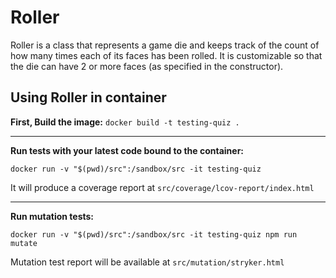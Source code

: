 # Roller

Roller is a class that represents a game die and keeps track of the count of how many times each of its faces has been rolled. It is customizable so that the die can have 2 or more faces (as specified in the constructor).


## Using Roller in container

**First, Build the image:** `docker build -t testing-quiz .`

---

**Run tests with your latest code bound to the container:**

```docker run -v "$(pwd)/src":/sandbox/src -it testing-quiz```

It will produce a coverage report at `src/coverage/lcov-report/index.html`

---

**Run mutation tests:**

```docker run -v "$(pwd)/src":/sandbox/src -it testing-quiz npm run mutate```

Mutation test report will be available at `src/mutation/stryker.html`